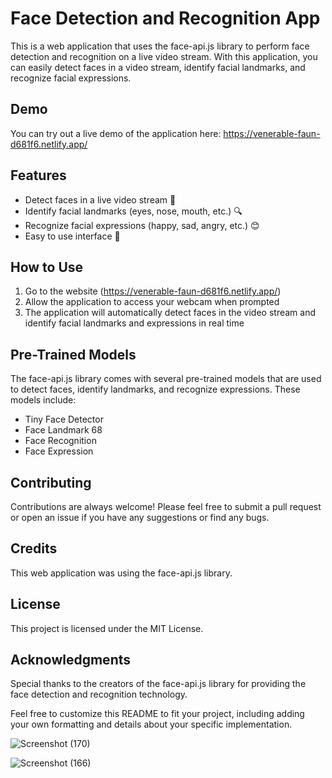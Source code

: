 # Face Detection and Recognition App

This is a web application that uses the face-api.js library to perform face detection and recognition on a live video stream. With this application, you can easily detect faces in a video stream, identify facial landmarks, and recognize facial expressions.

## Demo

You can try out a live demo of the application here: https://venerable-faun-d681f6.netlify.app/

## Features

- Detect faces in a live video stream 🎥
- Identify facial landmarks (eyes, nose, mouth, etc.) 🔍
- Recognize facial expressions (happy, sad, angry, etc.) 😊
- Easy to use interface 🤖

## How to Use

1. Go to the website (https://venerable-faun-d681f6.netlify.app/)
2. Allow the application to access your webcam when prompted
3. The application will automatically detect faces in the video stream and identify facial landmarks and expressions in real time

## Pre-Trained Models

The face-api.js library comes with several pre-trained models that are used to detect faces, identify landmarks, and recognize expressions. These models include:

- Tiny Face Detector
- Face Landmark 68
- Face Recognition
- Face Expression

## Contributing

Contributions are always welcome! Please feel free to submit a pull request or open an issue if you have any suggestions or find any bugs.

## Credits

This web application was using the face-api.js library.

## License

This project is licensed under the MIT License.

## Acknowledgments

Special thanks to the creators of the face-api.js library for providing the face detection and recognition technology.

Feel free to customize this README to fit your project, including adding your own formatting and details about your specific implementation.

![Screenshot (170)](https://github.com/ritikZ18/Code_Clause_internship/assets/116812243/50b18e14-b530-440d-a70d-ecf03507b0e5)

![Screenshot (166)](https://github.com/ritikZ18/Code_Clause_internship/assets/116812243/05afdfc9-2faa-49ec-b9b8-52551891e7de)

